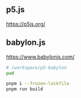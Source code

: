 ## p5.js

https://p5js.org/

## babylon.js

https://www.babylonjs.com/

```bash
# /workspace/p5-babylon
pwd

pnpm i --frozen-lockfile
pnpm run build
```
